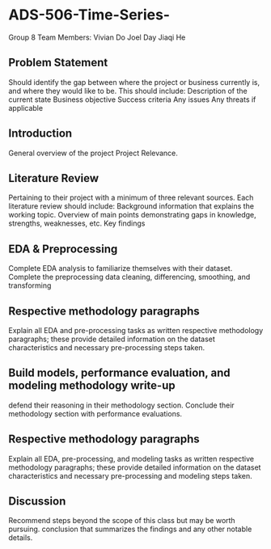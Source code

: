 # ADS-506-Time-Series-
Group 8
Team Members:
  Vivian Do
  Joel Day
  Jiaqi He


## Problem Statement
Should identify the gap between where the project or business currently is, and where they would like to be. This should include:
Description of the current state
Business objective
Success criteria
Any issues
Any threats if applicable

## Introduction
General overview of the project
Project Relevance.

## Literature Review
Pertaining to their project with a minimum of three relevant sources. Each literature review should include:
Background information that explains the working topic.
Overview of main points demonstrating gaps in knowledge, strengths, weaknesses, etc.
Key findings

## EDA & Preprocessing
Complete EDA analysis to familiarize themselves with their dataset. 
Complete the preprocessing data cleaning, differencing, smoothing, and transforming

## Respective methodology paragraphs
Explain all EDA and pre-processing tasks as written respective methodology paragraphs; these provide detailed information on the dataset characteristics and necessary pre-processing steps taken.

## Build models, performance evaluation, and modeling methodology write-up
defend their reasoning in their methodology section.
Conclude their methodology section with performance evaluations.

## Respective methodology paragraphs
Explain all EDA, pre-processing, and modeling tasks as written respective methodology paragraphs; these provide detailed information on the dataset characteristics and necessary pre-processing and modeling steps taken.

## Discussion
Recommend steps beyond the scope of this class but may be worth pursuing.
conclusion that summarizes the findings and any other notable details.
